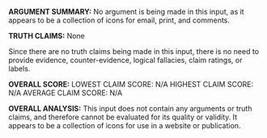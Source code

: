 **ARGUMENT SUMMARY:** No argument is being made in this input, as it appears to be a collection of icons for email, print, and comments.

**TRUTH CLAIMS:** None

Since there are no truth claims being made in this input, there is no need to provide evidence, counter-evidence, logical fallacies, claim ratings, or labels.

**OVERALL SCORE:**
LOWEST CLAIM SCORE: N/A
HIGHEST CLAIM SCORE: N/A
AVERAGE CLAIM SCORE: N/A

**OVERALL ANALYSIS:** This input does not contain any arguments or truth claims, and therefore cannot be evaluated for its quality or validity. It appears to be a collection of icons for use in a website or publication.
